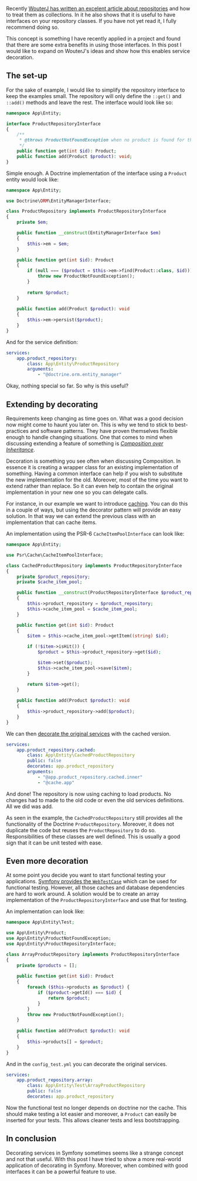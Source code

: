 [//]: # (TITLE: Service Decoration in Practice)
[//]: # (DATE: 2017-01-12T08:00:00+01:00)
[//]: # (TAGS: php, doctrine, entity, decoration, symfony, dependency injection container)

[wouterj-repositories-are-just-collections]: http://wouterj.nl/2016/12/repositories-are-just-collections/
[wiki-composition-over-inheritance]: https://en.wikipedia.org/wiki/Composition_over_inheritance
[fig-psr-6-cache]: http://www.php-fig.org/psr/psr-6/
[symfony-service-decoration]: http://symfony.com/doc/current/service_container/service_decoration.html
[symfony-functional-tests]: https://symfony.com/doc/current/testing.html#functional-tests

Recently [WouterJ has written an excelent article about repositories][wouterj-repositories-are-just-collections] and how to treat them as collections. In it he also shows that it is useful to have interfaces on your repository classes. If you have not yet read it, I fully recommend doing so. 

This concept is something I have recently applied in a project and found that there are some extra benefits in using those interfaces. In this post I would like to expand on WouterJ's ideas and show how this enables service decoration.

## The set-up
For the sake of example, I would like to simplify the repository interface to keep the examples small. The repository will only define the `::get()` and `::add()` methods and leave the rest. The interface would look like so:

```php
namespace App\Entity;

interface ProductRepositoryInterface
{
    /**
     * @throws ProductNotFoundException when no product is found for the id
     */
    public function get(int $id): Product;
    public function add(Product $product): void;
}
```
Simple enough. A Doctrine implementation of the interface using a `Product` entity would look like:
```php
namespace App\Entity;

use Doctrine\ORM\EntityManagerInterface;

class ProductRepository implements ProductRepositoryInterface
{
    private $em;

    public function __construct(EntityManagerInterface $em)
    {
        $this->em = $em;
    }

    public function get(int $id): Product
    {
        if (null === ($product = $this->em->find(Product::class, $id))) {
            throw new ProductNotFoundException();
        }
        
        return $product;
    }
    
    public function add(Product $product): void
    {
        $this->em->persist($product);
    }
}
```
And for the service definition:
```yaml
services:
    app.product_repository:
        class: App\Entity\ProductRepository
        arguments:
            - "@doctrine.orm.entity_manager"
```
Okay, nothing special so far. So why is this useful?

## Extending by decorating

Requirements keep changing as time goes on. What was a good decision now might come to haunt you later on. This is why we tend to stick to best-practices and software patterns. They have proven themselves flexible enough to handle changing situations. One that comes to mind when discussing extending a feature of something is [*Composition over Inheritance*][wiki-composition-over-inheritance].

Decoration is something you see often when discussing Composition. In essence it is creating a wrapper class for an existing implementation of something. Having a common interface can help if you wish to substitute the new implementation for the old. Moreover, most of the time you want to extend rather than replace. So it can even help to contain the original implementation in your new one so you can delegate calls.

For instance, in our example we want to introduce [caching][fig-psr-6-cache]. You can do this in a couple of ways, but using the decorator pattern will provide an easy solution. In that way we can extend the previous class with an implementation that can cache items.

An implementation using the PSR-6 `CacheItemPoolInterface` can look like:
```php
namespace App\Entity;

use Psr\Cache\CacheItemPoolInterface;

class CachedProductRepository implements ProductRepositoryInterface
{
    private $product_repository;
    private $cache_item_pool;

    public function __construct(ProductRepositoryInterface $product_repository, CacheItemPoolInterface $cache_item_pool)
    {
        $this->product_repository = $product_repository;
        $this->cache_item_pool = $cache_item_pool;
    }

    public function get(int $id): Product
    {
        $item = $this->cache_item_pool->getItem((string) $id);

        if (!$item->isHit()) {
            $product = $this->product_repository->get($id);

            $item->set($product);
            $this->cache_item_pool->save($item);
        }

        return $item->get();
    }
    
    public function add(Product $product): void
    {
        $this->product_repository->add($product);
    }
}
```
We can then [decorate the original services][symfony-service-decoration] with the cached version.
```yaml
services:
    app.product_repository.cached:
        class: App\Entity\CachedProductRepository
        public: false
        decorates: app.product_repository
        arguments:
            - "@app.product_repository.cached.inner"
            - "@cache.app"
```
And done! The repository is now using caching to load products. No changes had to made to the old code or even the old services definitions. All we did was add.

As seen in the example, the `CachedProductRepository` still provides all the functionality of the Doctrine `ProductRepository`. Moreover, it does not duplicate the code but reuses the `ProductRepository` to do so. Responsibilities of these classes are well defined. This is usually a good sign that it can be unit tested with ease.

## Even more decoration

At some point you decide you want to start functional testing your applications. [Symfony provides the `WebTestCase`][symfony-functional-tests] which can be used for functional testing. However, all those caches and database dependencies are hard to work around. A solution would be to create an array implementation of the `ProductRepositoryInterface` and use that for testing.

An implementation can look like:
```php
namespace App\Entity\Test;

use App\Entity\Product;
use App\Entity\ProductNotFoundException;
use App\Entity\ProductRepositoryInterface;

class ArrayProductRepository implements ProductRepositoryInterface
{
    private $products = [];
    
    public function get(int $id): Product
    {
        foreach ($this->products as $product) {
            if ($product->getId() === $id) {
                return $product;
            }
        }
        throw new ProductNotFoundException();
    }
    
    public function add(Product $product): void
    {
        $this->products[] = $product;
    }
}
```
And in the `config_test.yml` you can decorate the original services.
```yaml
services:
    app.product_repository.array:
        class: App\Entity\Test\ArrayProductRepository
        public: false
        decorates: app.product_repository
```

Now the functional test no longer depends on doctrine nor the cache. This should make testing a lot easier and moreover, a `Product` can easily be inserted for your tests. This allows cleaner tests and less bootstrapping.

## In conclusion

Decorating services in Symfony sometimes seems like a strange concept and not that useful. With this post I have tried to show a more real-world application of decorating in Symfony. Moreover, when combined with good interfaces it can be a powerful feature to use.
